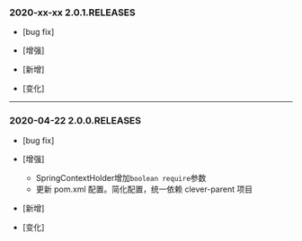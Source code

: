 ### 2020-xx-xx 2.0.1.RELEASES

- [bug fix]

- [增强]
    
- [新增]

- [变化]

---

### 2020-04-22 2.0.0.RELEASES

- [bug fix]

- [增强]
    - SpringContextHolder增加`boolean require`参数
    - 更新 pom.xml 配置。简化配置，统一依赖 clever-parent 项目
- [新增]

- [变化]
